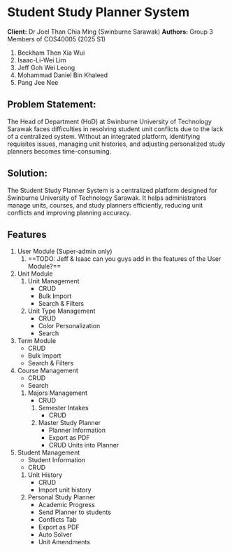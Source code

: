 # Student Study Planner System
**Client:** Dr Joel Than Chia Ming (Swinburne Sarawak)
**Authors:** Group 3 Members of COS40005 (2025 S1)
1. Beckham Then Xia Wui
2. Isaac-Li-Wei Lim
3. Jeff Goh Wei Leong
4. Mohammad Daniel Bin Khaleed
5. Pang Jee Nee
## Problem Statement:
The Head of Department (HoD) at Swinburne University of Technology Sarawak faces difficulties in resolving student unit conflicts due to the lack of a centralized system. Without an integrated platform, identifying requisites issues, managing unit histories, and adjusting personalized study planners becomes time-consuming.
## Solution:
The Student Study Planner System is a centralized platform designed for Swinburne University of Technology Sarawak. It helps administrators manage units, courses, and study planners efficiently, reducing unit conflicts and improving planning accuracy.
## Features
1. User Module (Super-admin only)
	1. ==TODO: Jeff & Isaac can you guys add in the features of the User Module?==
2. Unit Module
	1. Unit Management
		 - CRUD
		 - Bulk Import
		 - Search & Filters
	2. Unit Type Management
		- CRUD
		- Color Personalization
		- Search
3. Term Module
	- CRUD
	- Bulk Import
	- Search & Filters
4. Course Management
	- CRUD
	- Search
	1. Majors Management
		- CRUD
		1. Semester Intakes
			- CRUD
		2. Master Study Planner
			- Planner Information
			- Export as PDF
			- CRUD Units into Planner
5. Student Management
	- Student Information
	- CRUD
	1. Unit History
		- CRUD
		- Import unit history
	2. Personal Study Planner
		- Academic Progress
		- Send Planner to students
		- Conflicts Tab
		- Export as PDF
		- Auto Solver
		- Unit Amendments

